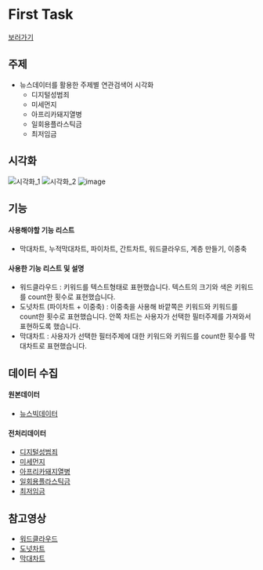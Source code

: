 # First Task
[보러가기](https://public.tableau.com/profile/.2852#!/vizhome/1__15823664504210/sheet0)

## 주제
  - 뉴스데이터를 활용한 주제별 연관검색어 시각화
    - 디지털성범죄
    - 미세먼지
    - 아프리카돼지열병
    - 일회용플라스틱금
    - 최저임금
  
## 시각화 
![시각화_1](https://user-images.githubusercontent.com/40276516/75090860-8442e800-55aa-11ea-85d8-a4a880c5ea04.png)
![시각화_2](https://user-images.githubusercontent.com/40276516/75090861-860cab80-55aa-11ea-90cb-9c8a37ffbd42.png)
![image](https://user-images.githubusercontent.com/40276516/76834240-22effb00-6870-11ea-897c-a5085414f4d3.png)

## 기능

#### 사용해야할 기능 리스트
  - 막대차트, 누적막대차트, 파이차트, 간트차트, 워드클라우드, 계층 만들기, 이중축
  
#### 사용한 기능 리스트 및 설명
  - 워드클라우드 : 키워드를 텍스트형태로 표현했습니다. 텍스트의 크기와 색은 키워드를 count한 횟수로 표현했습니다.
  - 도넛차트 (파이차트 + 이중축) : 이중축을 사용해 바깥쪽은 키워드와 키워드를 count한 횟수로 표현했습니다. 안쪽 차트는 사용자가 선택한 필터주제를 가져와서 표현하도록 했습니다.  
  - 막대차트 : 사용자가 선택한 필터주제에 대한 키워드와 키워드를 count한 횟수를 막대차트로 표현했습니다.

## 데이터 수집

#### 원본데이터
  - [뉴스빅데이터](https://www.data.go.kr/dataset/15012945/fileData.do)
  
#### 전처리데이터
  - [디지털성범죄](https://github.com/JONGSKY/Tableau_community/tree/master/First_task/data/%EB%94%94%EC%A7%80%ED%84%B8%EC%84%B1%EB%B2%94%EC%A3%84)
  - [미세먼지](https://github.com/JONGSKY/Tableau_community/tree/master/First_task/data/%EB%AF%B8%EC%84%B8%EB%A8%BC%EC%A7%80)
  - [아프리카돼지열병](https://github.com/JONGSKY/Tableau_community/tree/master/First_task/data/%EC%95%84%ED%94%84%EB%A6%AC%EC%B9%B4%EB%8F%BC%EC%A7%80%EC%97%B4%EB%B3%91)
  - [일회용플라스틱금](https://github.com/JONGSKY/Tableau_community/tree/master/First_task/data/%EC%9D%BC%ED%9A%8C%EC%9A%A9%ED%94%8C%EB%9D%BC%EC%8A%A4%ED%8B%B1)
  - [최저임금](https://github.com/JONGSKY/Tableau_community/tree/master/First_task/data/%EC%B5%9C%EC%A0%80%EC%9E%84%EA%B8%88)
  
## 참고영상
  - [워드클라우드](https://www.youtube.com/watch?v=ci5YHIVzElE&list=PL6ICdBRB3Rx1ME7YB0O4Aik-mqtXJrBhU&index=8)
  - [도넛차트](https://www.youtube.com/watch?v=PD_JGQWXsHw&list=PL6ICdBRB3Rx1ME7YB0O4Aik-mqtXJrBhU&index=9)
  - [막대차트](https://www.youtube.com/watch?v=qDijvpoCSGc&list=PL6ICdBRB3Rx1ME7YB0O4Aik-mqtXJrBhU)
  
